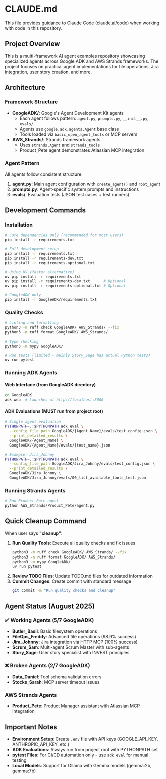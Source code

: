 # CLAUDE.md

This file provides guidance to Claude Code (claude.ai/code) when working with code in this repository.

## Project Overview

This is a multi-framework AI agent examples repository showcasing specialized agents across Google ADK and AWS Strands frameworks. The project focuses on practical agent implementations for file operations, Jira integration, user story creation, and more.

## Architecture

### Framework Structure
- **GoogleADK/**: Google's Agent Development Kit agents
  - Each agent follows pattern: `agent.py`, `prompts.py`, `__init__.py`, `evals/`
  - Agents use `google.adk.agents.Agent` base class
  - Tools loaded via `basic_open_agent_tools` or MCP servers
- **AWS_Strands/**: Strands framework agents  
  - Uses `strands.Agent` and `strands_tools`
  - Product_Pete agent demonstrates Atlassian MCP integration

### Agent Pattern
All agents follow consistent structure:
1. **agent.py**: Main agent configuration with `create_agent()` and `root_agent`
2. **prompts.py**: Agent-specific system prompts and instructions
3. **evals/**: Evaluation tests (JSON test cases + test runners)

## Development Commands

### Installation
```bash
# Core dependencies only (recommended for most users)
pip install -r requirements.txt

# Full development setup
pip install -r requirements.txt
pip install -r requirements-dev.txt
pip install -r requirements-optional.txt

# Using UV (faster alternative)
uv pip install -r requirements.txt
uv pip install -r requirements-dev.txt      # Optional
uv pip install -r requirements-optional.txt # Optional

# GoogleADK only
pip install -r GoogleADK/requirements.txt
```

### Quality Checks
```bash
# Linting and formatting
python3 -m ruff check GoogleADK/ AWS_Strands/ --fix
python3 -m ruff format GoogleADK/ AWS_Strands/

# Type checking
python3 -m mypy GoogleADK/

# Run tests (limited - mainly Story_Sage has actual Python tests)
uv run pytest
```

### Running ADK Agents

#### Web Interface (from GoogleADK directory)
```bash
cd GoogleADK
adk web  # Launches at http://localhost:8000
```

#### ADK Evaluations (MUST run from project root)
```bash
# Single agent evaluation
PYTHONPATH=.:$PYTHONPATH adk eval \
  --config_file_path GoogleADK/{Agent_Name}/evals/test_config.json \
  --print_detailed_results \
  GoogleADK/{Agent_Name} \
  GoogleADK/{Agent_Name}/evals/{test_name}.json

# Example: Jira_Johnny
PYTHONPATH=.:$PYTHONPATH adk eval \
  --config_file_path GoogleADK/Jira_Johnny/evals/test_config.json \
  --print_detailed_results \
  GoogleADK/Jira_Johnny \
  GoogleADK/Jira_Johnny/evals/00_list_available_tools_test.json
```

### Running Strands Agents
```bash
# Run Product Pete agent
python AWS_Strands/Product_Pete/agent.py
```

## Quick Cleanup Command

When user says **"cleanup"**: 
1. **Run Quality Tools**: Execute all quality checks and fix issues
   ```bash
   python3 -m ruff check GoogleADK/ AWS_Strands/ --fix
   python3 -m ruff format GoogleADK/ AWS_Strands/
   python3 -m mypy GoogleADK/
   uv run pytest
   ```
2. **Review TODO Files**: Update TODO.md files for outdated information
3. **Commit Changes**: Create commit with standard message
   ```bash
   git commit -m "Run quality checks and cleanup"
   ```

## Agent Status (August 2025)

### ✅ Working Agents (5/7 GoogleADK)
- **Butler_Basil**: Basic filesystem operations
- **FileOps_Freddy**: Advanced file operations (98.9% success)
- **Jira_Johnny**: Jira integration via HTTP MCP (100% success)
- **Scrum_Sam**: Multi-agent Scrum Master with sub-agents
- **Story_Sage**: User story specialist with INVEST principles

### ❌ Broken Agents (2/7 GoogleADK)
- **Data_Daniel**: Tool schema validation errors
- **Stocks_Sarah**: MCP server timeout issues

### AWS Strands Agents
- **Product_Pete**: Product Manager assistant with Atlassian MCP integration

## Important Notes

- **Environment Setup**: Create `.env` file with API keys (GOOGLE_API_KEY, ANTHROPIC_API_KEY, etc.)
- **ADK Evaluations**: Always run from project root with PYTHONPATH set
- **pytest Files**: For CI/CD automation only - use `adk eval` for manual testing
- **Local Models**: Support for Ollama with Gemma models (gemma:2b, gemma:7b)